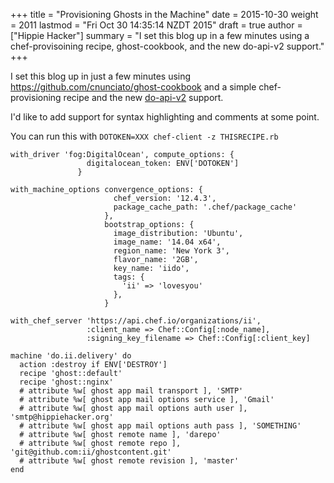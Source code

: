 +++
title = "Provisioning Ghosts in the Machine"
date = 2015-10-30
weight = 2011
lastmod = "Fri Oct 30 14:35:14 NZDT 2015"
draft = true
author = ["Hippie Hacker"]
summary = "I set this blog up in a few minutes using a chef-provisoining recipe, ghost-cookbook, and the new do-api-v2 support."
+++

I set this blog up in just a few minutes using https://github.com/cnunciato/ghost-cookbook
and a simple chef-provisioning recipe and the new [do-api-v2](http://blog.ii.delivery/do-api-v2/) support.

I'd like to add support for syntax highlighting and comments at some point.

You can run this with ```DOTOKEN=XXX chef-client -z THISRECIPE.rb```

```language-ruby
with_driver 'fog:DigitalOcean', compute_options: {
                 digitalocean_token: ENV['DOTOKEN']
               }

with_machine_options convergence_options: {
                       chef_version: '12.4.3',
                       package_cache_path: '.chef/package_cache'
                     },
                     bootstrap_options: {
                       image_distribution: 'Ubuntu',
                       image_name: '14.04 x64',
                       region_name: 'New York 3',
                       flavor_name: '2GB',
                       key_name: 'iido',
                       tags: {
                         'ii' => 'lovesyou'
                       },
                     }

with_chef_server 'https://api.chef.io/organizations/ii',
                 :client_name => Chef::Config[:node_name],
                 :signing_key_filename => Chef::Config[:client_key]

machine 'do.ii.delivery' do
  action :destroy if ENV['DESTROY']
  recipe 'ghost::default'
  recipe 'ghost::nginx'
  # attribute %w[ ghost app mail transport ], 'SMTP'
  # attribute %w[ ghost app mail options service ], 'Gmail'
  # attribute %w[ ghost app mail options auth user ], 'smtp@hippiehacker.org'
  # attribute %w[ ghost app mail options auth pass ], 'SOMETHING'
  # attribute %w[ ghost remote name ], 'darepo'
  # attribute %w[ ghost remote repo ], 'git@github.com:ii/ghostcontent.git'
  # attribute %w[ ghost remote revision ], 'master'
end

```
